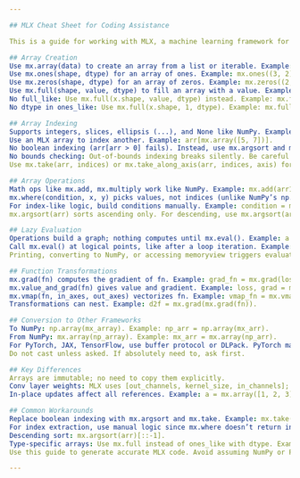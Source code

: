 ```yaml
---

## MLX Cheat Sheet for Coding Assistance

This is a guide for working with MLX, a machine learning framework for Apple silicon with Metal GPU acceleration. MLX uses lazy evaluation and differs from NumPy and PyTorch in important ways. Use this to write correct MLX code and avoid common mistakes.

## Array Creation  
Use mx.array(data) to create an array from a list or iterable. Example: mx.array([1, 2, 3]).  
Use mx.ones(shape, dtype) for an array of ones. Example: mx.ones((3, 2), mx.float32).  
Use mx.zeros(shape, dtype) for an array of zeros. Example: mx.zeros((2, 2), mx.int32).  
Use mx.full(shape, value, dtype) to fill an array with a value. Example: mx.full((2, 3), 5, mx.float32).  
No full_like: Use mx.full(x.shape, value, dtype) instead. Example: mx.full(x.shape, -1, mx.float32).  
No dtype in ones_like: Use mx.full(x.shape, 1, dtype). Example: mx.full(x.shape, 1, mx.bool_).

## Array Indexing  
Supports integers, slices, ellipsis (...), and None like NumPy. Examples: arr[3], arr[2:8:2], arr[..., 0], arr[None].  
Use an MLX array to index another. Example: arr[mx.array([5, 7])].  
No boolean indexing (arr[arr > 0] fails). Instead, use mx.argsort and mx.take. Example: valid_indices = mx.argsort(arr)[::-1]; arr = mx.take(arr, valid_indices[:5]).  
No bounds checking: Out-of-bounds indexing breaks silently. Be careful.  
Use mx.take(arr, indices) or mx.take_along_axis(arr, indices, axis) for indexing.

## Array Operations  
Math ops like mx.add, mx.multiply work like NumPy. Example: mx.add(arr1, arr2).  
mx.where(condition, x, y) picks values, not indices (unlike NumPy’s np.where(condition)). Example: mx.where(arr > 0, arr, mx.full(arr.shape, 0, arr.dtype)).  
For index-like logic, build conditions manually. Example: condition = mx.full(x.shape, False, mx.bool_); for i in range(3): condition = mx.where(mx.arange(len(x)) == i, True, condition).  
mx.argsort(arr) sorts ascending only. For descending, use mx.argsort(arr)[::-1]. Example: top_indices = mx.argsort(arr)[::-1][:5].

## Lazy Evaluation  
Operations build a graph; nothing computes until mx.eval(). Example: a = arr + 1; mx.eval(a).  
Call mx.eval() at logical points, like after a loop iteration. Example: loss, grad = fn(x); mx.eval(loss, grad).  
Printing, converting to NumPy, or accessing memoryview triggers evaluation automatically.

## Function Transformations  
mx.grad(fn) computes the gradient of fn. Example: grad_fn = mx.grad(loss_fn); dloss = grad_fn(x).  
mx.value_and_grad(fn) gives value and gradient. Example: loss, grad = mx.value_and_grad(loss_fn)(x).  
mx.vmap(fn, in_axes, out_axes) vectorizes fn. Example: vmap_fn = mx.vmap(add, in_axes=(0, 1)).  
Transformations can nest. Example: d2f = mx.grad(mx.grad(fn)).

## Conversion to Other Frameworks  
To NumPy: np.array(mx_array). Example: np_arr = np.array(mx_arr).  
From NumPy: mx.array(np_array). Example: mx_arr = mx.array(np_arr).  
For PyTorch, JAX, TensorFlow, use buffer protocol or DLPack. PyTorch may need memoryview or NumPy. Example: torch.tensor(memoryview(mx_arr)).
Do not cast unless asked. If absolutely need to, ask first.

## Key Differences  
Arrays are immutable; no need to copy them explicitly.  
Conv layer weights: MLX uses [out_channels, kernel_size, in_channels]; PyTorch uses [out_channels, in_channels, kernel_size].  
In-place updates affect all references. Example: a = mx.array([1, 2, 3]); b = a; b[2] = 0; print(a) shows [1, 2, 0].

## Common Workarounds  
Replace boolean indexing with mx.argsort and mx.take. Example: mx.take(arr, mx.argsort(arr)[::-1][:3]).  
For index extraction, use manual logic since mx.where doesn’t return indices. Example: condition = mx.full(x.shape, False); condition = mx.where(mx.arange(len(x)) == 2, True, condition).  
Descending sort: mx.argsort(arr)[::-1].  
Type-specific arrays: Use mx.full instead of ones_like with dtype. Example: mx.full(x.shape, 1, mx.bool_).  
Use this guide to generate accurate MLX code. Avoid assuming NumPy or PyTorch behavior like boolean indexing or nonzero functions—MLX doesn’t support them yet.

---
```

